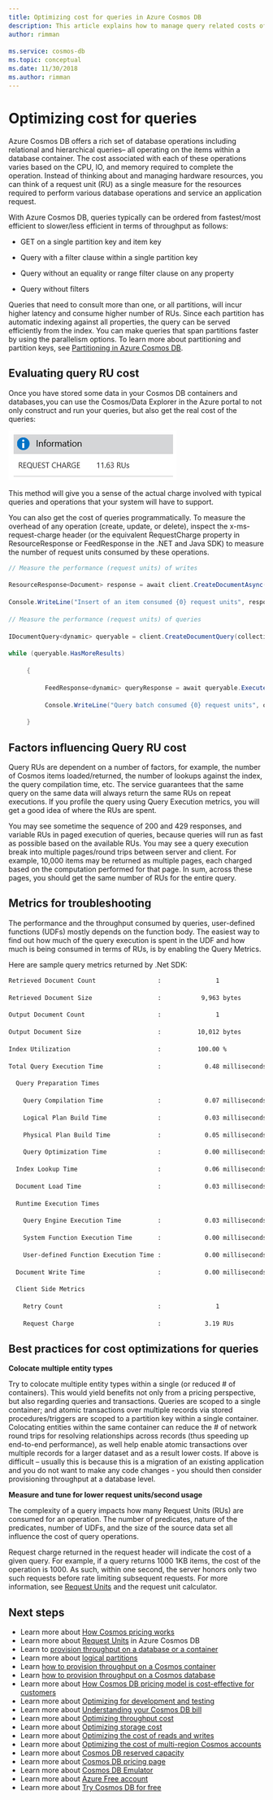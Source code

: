 ```yaml
---
title: Optimizing cost for queries in Azure Cosmos DB
description: This article explains how to manage query related costs of Azure Cosmos DB.
author: rimman

ms.service: cosmos-db
ms.topic: conceptual
ms.date: 11/30/2018
ms.author: rimman
---
```


# Optimizing cost for queries

Azure Cosmos DB offers a rich set of database operations including relational and hierarchical queries– all operating on the items within a database container. The cost associated with each of these operations varies based on the CPU, IO, and memory required to complete the operation. Instead of thinking about and managing hardware resources, you can think of a request unit (RU) as a single measure for the resources required to perform various database operations and service an application request.

With Azure Cosmos DB, queries typically can be ordered from fastest/most efficient to slower/less efficient in terms of throughput as follows:  

* GET on a single partition key and item key 

* Query with a filter clause within a single partition key 

* Query without an equality or range filter clause on any property 

* Query without filters

Queries that need to consult more than one, or all partitions, will incur higher latency and consume higher number of RUs. Since each partition has automatic indexing against all properties, the query can be served efficiently from the index. You can make queries that span partitions faster by using the parallelism options. To learn more about partitioning and partition keys, see [Partitioning in Azure Cosmos DB](partitioning-overview).

## Evaluating query RU cost

Once you have stored some data in your Cosmos DB containers and databases, you can use the Cosmos/Data Explorer in the Azure portal to not only construct and run your queries, but also get the real cost of the queries:

![Obtain cost of a query in Data Explorer](./media/optimize-cost-queries/request-charge.png)

This method will give you a sense of the actual charge involved with typical queries and operations that your system will have to support.

You can also get the cost of queries programmatically. To measure the overhead of any operation (create, update, or delete), inspect the x-ms-request-charge header (or the equivalent RequestCharge property in ResourceResponse or FeedResponse in the .NET and  Java SDK) to measure the number of request units consumed by these operations.

```csharp
// Measure the performance (request units) of writes 

ResourceResponse<Document> response = await client.CreateDocumentAsync(collectionSelfLink, myDocument); 

Console.WriteLine("Insert of an item consumed {0} request units", response.RequestCharge); 

// Measure the performance (request units) of queries 

IDocumentQuery<dynamic> queryable = client.CreateDocumentQuery(collectionSelfLink, queryString).AsDocumentQuery(); 

while (queryable.HasMoreResults) 

     { 

          FeedResponse<dynamic> queryResponse = await queryable.ExecuteNextAsync<dynamic>(); 

          Console.WriteLine("Query batch consumed {0} request units", queryResponse.RequestCharge); 

     }
```

## Factors influencing Query RU cost

Query RUs are dependent on a number of factors, for example, the number of Cosmos items loaded/returned, the number of lookups against the index, the query compilation time, etc. The service guarantees that the same query on the same data will always return the same RUs on repeat executions. If you profile the query using Query Execution metrics, you will get a good idea of where the RUs are spent.  

You may see sometime the sequence of 200 and 429 responses, and variable RUs in paged execution of queries, because queries will run as fast as possible based on the available RUs. You may see a  query execution break into multiple pages/round trips between server and client. For example, 10,000 items may be returned as multiple pages, each charged based on the computation performed for that page. In sum, across these pages, you should get the same number of RUs for the entire query.  

## Metrics for troubleshooting

The performance and the throughput consumed by queries, user-defined functions (UDFs) mostly depends on the function body. The easiest way to find out how much of the query execution is spent in the UDF and how much is being consumed in terms of RUs, is by enabling the Query Metrics.  

Here are sample query metrics returned by .Net SDK:

```html
Retrieved Document Count                 :               1              

Retrieved Document Size                  :           9,963 bytes        

Output Document Count                    :               1              

Output Document Size                     :          10,012 bytes        

Index Utilization                        :          100.00 %            

Total Query Execution Time               :            0.48 milliseconds 

  Query Preparation Times 

    Query Compilation Time               :            0.07 milliseconds 

    Logical Plan Build Time              :            0.03 milliseconds 

    Physical Plan Build Time             :            0.05 milliseconds 

    Query Optimization Time              :            0.00 milliseconds 

  Index Lookup Time                      :            0.06 milliseconds 

  Document Load Time                     :            0.03 milliseconds 

  Runtime Execution Times 

    Query Engine Execution Time          :            0.03 milliseconds 

    System Function Execution Time       :            0.00 milliseconds 

    User-defined Function Execution Time :            0.00 milliseconds 

  Document Write Time                    :            0.00 milliseconds 

  Client Side Metrics 

    Retry Count                          :               1              

    Request Charge                       :            3.19 RUs  
```

## Best practices for cost optimizations for queries 

**Colocate multiple entity types**

Try to colocate multiple entity types within a single (or reduced # of containers). This would yield benefits not only from a pricing perspective, but also regarding queries and transactions. Queries are scoped to a single container; and atomic transactions over multiple records via stored procedures/triggers are scoped to a partition key within a single container. Colocating entities within the same container can reduce the # of network round trips for resolving relationships across records (thus speeding up end-to-end performance), as well help enable atomic transactions over multiple records for a larger dataset and as a result lower costs. If above is difficult – usually this is because this is a migration of an existing application and you do not want to make any code changes - you should then consider provisioning throughput at a database level.  

**Measure and tune for lower request units/second usage**

The complexity of a query impacts how many Request Units (RUs) are consumed for an operation. The number of predicates, nature of the predicates, number of UDFs, and the size of the source data set all influence the cost of query operations. 

Request charge returned in the request header will indicate the cost of a given query. For example, if a query returns 1000 1KB items, the cost of the operation is 1000. As such, within one second, the server honors only two such requests before rate limiting subsequent requests. For more information, see [Request Units](request-units.md) and the request unit calculator. 

## Next steps

* Learn more about [How Cosmos pricing works](how-pricing-works.md)
* Learn more about [Request Units](request-units.md) in Azure Cosmos DB
* Learn to [provision throughput on a database or a container](set-throughput.md)
* Learn more about [logical partitions](partition-data.md)
* Learn [how to provision throughput on a Cosmos container](how-to-provision-container-throughput.md)
* Learn [how to provision throughput on a Cosmos database](how-to-provision-database-throughput.md)
* Learn more about [How Cosmos DB pricing model is cost-effective for customers](total-cost-of-ownership.md)
* Learn more about [Optimizing for development and testing](optimize-dev-test.md)
* Learn more about [Understanding your Cosmos DB bill](understand-your-bill.md)
* Learn more about [Optimizing throughput cost](optimize-cost-throughput.md)
* Learn more about [Optimizing storage cost](optimize-cost-storage.md)
* Learn more about [Optimizing the cost of reads and writes](optimize-cost-reads-writes.md)
* Learn more about [Optimizing the cost of multi-region Cosmos accounts](optimize-cost-regions.md)
* Learn more about [Cosmos DB reserved capacity](cosmos-db-reserved-capacity.md)
* Learn more about [Cosmos DB pricing page](https://azure.microsoft.com/en-us/pricing/details/cosmos-db/)
* Learn more about [Cosmos DB Emulator](local-emulator.md)
* Learn more about [Azure Free account](https://azure.microsoft.com/free/)
* Learn more about [Try Cosmos DB for free](https://azure.microsoft.com/en-us/try/cosmosdb/)
